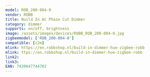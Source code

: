 ```yaml
---
model: ROB_200-004-0
vendor: ROBB
title: Build In AC Phase Cut Dimmer
category: dimmer
supports: on/off, brightness
image: /assets/images/devices/ROBB_ROB_200-004-0.jpg
zigbeemodel: ['ROB_200-004-0']
compatible: [z2m]
mlink: https://en.robbshop.nl/build-in-dimmer-hue-zigbee-robb
mlink: ttps://en.robbshop.nl/build-in-dimmer-hue-zigbee-robb
link2: 
link3: 
EAN: 7439647744702
---
```

